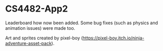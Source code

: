 # CS4482-App2
 
Leaderboard how now been added. Some bug fixes (such as physics and animation issues) were made too.

Art and sprites created by pixel-boy (https://pixel-boy.itch.io/ninja-adventure-asset-pack).
